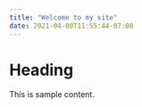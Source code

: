 ```yaml
---
title: "Welcome to my site"
date: 2021-04-08T11:55:44-07:00
---
```


# Heading

This is sample content.